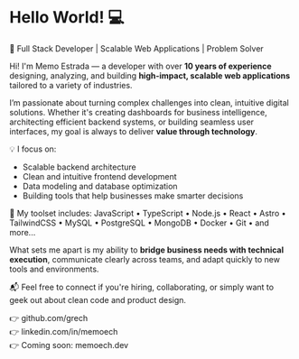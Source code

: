# Hello World! 💻
🌟 Full Stack Developer | Scalable Web Applications | Problem Solver

Hi! I'm Memo Estrada — a developer with over **10 years of experience** designing, analyzing, and building **high-impact, scalable web applications** tailored to a variety of industries.

I’m passionate about turning complex challenges into clean, intuitive digital solutions. Whether it's creating dashboards for business intelligence, architecting efficient backend systems, or building seamless user interfaces, my goal is always to deliver **value through technology**.

💡 I focus on:
- Scalable backend architecture
- Clean and intuitive frontend development
- Data modeling and database optimization
- Building tools that help businesses make smarter decisions

🧰 My toolset includes:
JavaScript • TypeScript • Node.js • React • Astro • TailwindCSS • MySQL • PostgreSQL • MongoDB • Docker • Git • and more...

What sets me apart is my ability to **bridge business needs with technical execution**, communicate clearly across teams, and adapt quickly to new tools and environments.

📬 Feel free to connect if you're hiring, collaborating, or simply want to geek out about clean code and product design.

👉 github.com/grech  
👉 linkedin.com/in/memoech  
👉 Coming soon: memoech.dev
